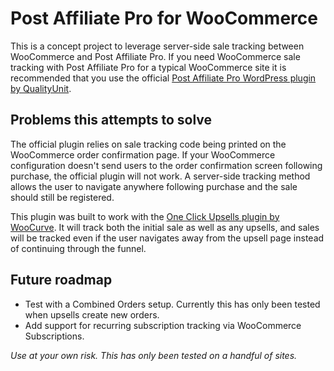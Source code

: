 # Post Affiliate Pro for WooCommerce

This is a concept project to leverage server-side sale tracking between WooCommerce and Post Affiliate Pro. If you need WooCommerce sale tracking with Post Affiliate Pro for a typical WooCommerce site it is recommended that you use the official [Post Affiliate Pro WordPress plugin by QualityUnit](https://wordpress.org/plugins/postaffiliatepro/).

## Problems this attempts to solve

The official plugin relies on sale tracking code being printed on the WooCommerce order confirmation page. If your WooCommerce configuration doesn't send users to the order confirmation screen following purchase, the official plugin will not work. A server-side tracking method allows the user to navigate anywhere following purchase and the sale should still be registered.

This plugin was built to work with the [One Click Upsells plugin by WooCurve](https://woocurve.com/one-click-upsells-for-woocommerce/). It will track both the initial sale as well as any upsells, and sales will be tracked even if the user navigates away from the upsell page instead of continuing through the funnel.

## Future roadmap

* Test with a Combined Orders setup. Currently this has only been tested when upsells create new orders.
* Add support for recurring subscription tracking via WooCommerce Subscriptions.

_Use at your own risk. This has only been tested on a handful of sites._
